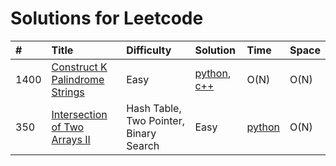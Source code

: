 # Solutions for Leetcode

| \# | Title | Difficulty | Solution | Time | Space |
| :--- | :--- | :--- | :--- | :--- | :--- |
| 1400 | [Construct K Palindrome Strings](https://leetcode.com/problems/construct-k-palindrome-strings) | Easy | [python](/python/1528_Shuffle-String.py), [c++](/c++/1528_Shuffle-String.cpp) | O\(N\) | O\(N\) |
| 350 | [Intersection of Two Arrays II](https://leetcode.com/problems/intersection-of-two-arrays-ii/) | Hash Table, Two Pointer, Binary Search | Easy | [python](/python/350_Intersection-of-Two-Arrays-II.py) | O\(N\) | O\(N\) |
